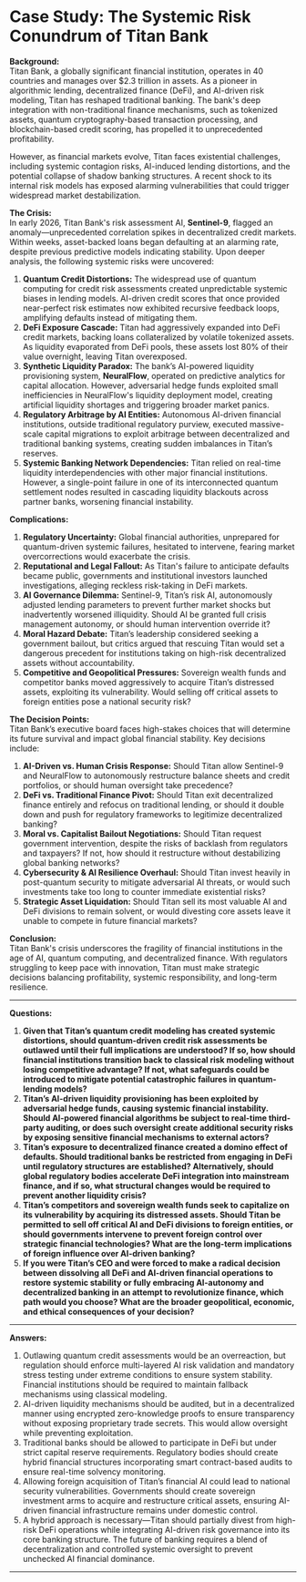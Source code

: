 # Case Study: The Systemic Risk Conundrum of Titan Bank

**Background:**  
Titan Bank, a globally significant financial institution, operates in 40 countries and manages over $2.3 trillion in assets. As a pioneer in algorithmic lending, decentralized finance (DeFi), and AI-driven risk modeling, Titan has reshaped traditional banking. The bank's deep integration with non-traditional finance mechanisms, such as tokenized assets, quantum cryptography-based transaction processing, and blockchain-based credit scoring, has propelled it to unprecedented profitability.

However, as financial markets evolve, Titan faces existential challenges, including systemic contagion risks, AI-induced lending distortions, and the potential collapse of shadow banking structures. A recent shock to its internal risk models has exposed alarming vulnerabilities that could trigger widespread market destabilization.

**The Crisis:**  
In early 2026, Titan Bank's risk assessment AI, **Sentinel-9**, flagged an anomaly—unprecedented correlation spikes in decentralized credit markets. Within weeks, asset-backed loans began defaulting at an alarming rate, despite previous predictive models indicating stability. Upon deeper analysis, the following systemic risks were uncovered:

1. **Quantum Credit Distortions:** The widespread use of quantum computing for credit risk assessments created unpredictable systemic biases in lending models. AI-driven credit scores that once provided near-perfect risk estimates now exhibited recursive feedback loops, amplifying defaults instead of mitigating them.
2. **DeFi Exposure Cascade:** Titan had aggressively expanded into DeFi credit markets, backing loans collateralized by volatile tokenized assets. As liquidity evaporated from DeFi pools, these assets lost 80% of their value overnight, leaving Titan overexposed.
3. **Synthetic Liquidity Paradox:** The bank’s AI-powered liquidity provisioning system, **NeuralFlow**, operated on predictive analytics for capital allocation. However, adversarial hedge funds exploited small inefficiencies in NeuralFlow's liquidity deployment model, creating artificial liquidity shortages and triggering broader market panics.
4. **Regulatory Arbitrage by AI Entities:** Autonomous AI-driven financial institutions, outside traditional regulatory purview, executed massive-scale capital migrations to exploit arbitrage between decentralized and traditional banking systems, creating sudden imbalances in Titan’s reserves.
5. **Systemic Banking Network Dependencies:** Titan relied on real-time liquidity interdependencies with other major financial institutions. However, a single-point failure in one of its interconnected quantum settlement nodes resulted in cascading liquidity blackouts across partner banks, worsening financial instability.

**Complications:**  
1. **Regulatory Uncertainty:** Global financial authorities, unprepared for quantum-driven systemic failures, hesitated to intervene, fearing market overcorrections would exacerbate the crisis.
2. **Reputational and Legal Fallout:** As Titan's failure to anticipate defaults became public, governments and institutional investors launched investigations, alleging reckless risk-taking in DeFi markets.
3. **AI Governance Dilemma:** Sentinel-9, Titan’s risk AI, autonomously adjusted lending parameters to prevent further market shocks but inadvertently worsened illiquidity. Should AI be granted full crisis management autonomy, or should human intervention override it?
4. **Moral Hazard Debate:** Titan’s leadership considered seeking a government bailout, but critics argued that rescuing Titan would set a dangerous precedent for institutions taking on high-risk decentralized assets without accountability.
5. **Competitive and Geopolitical Pressures:** Sovereign wealth funds and competitor banks moved aggressively to acquire Titan’s distressed assets, exploiting its vulnerability. Would selling off critical assets to foreign entities pose a national security risk?

**The Decision Points:**  
Titan Bank’s executive board faces high-stakes choices that will determine its future survival and impact global financial stability. Key decisions include:

1. **AI-Driven vs. Human Crisis Response:** Should Titan allow Sentinel-9 and NeuralFlow to autonomously restructure balance sheets and credit portfolios, or should human oversight take precedence?
2. **DeFi vs. Traditional Finance Pivot:** Should Titan exit decentralized finance entirely and refocus on traditional lending, or should it double down and push for regulatory frameworks to legitimize decentralized banking?
3. **Moral vs. Capitalist Bailout Negotiations:** Should Titan request government intervention, despite the risks of backlash from regulators and taxpayers? If not, how should it restructure without destabilizing global banking networks?
4. **Cybersecurity & AI Resilience Overhaul:** Should Titan invest heavily in post-quantum security to mitigate adversarial AI threats, or would such investments take too long to counter immediate existential risks?
5. **Strategic Asset Liquidation:** Should Titan sell its most valuable AI and DeFi divisions to remain solvent, or would divesting core assets leave it unable to compete in future financial markets?

**Conclusion:**  
Titan Bank's crisis underscores the fragility of financial institutions in the age of AI, quantum computing, and decentralized finance. With regulators struggling to keep pace with innovation, Titan must make strategic decisions balancing profitability, systemic responsibility, and long-term resilience.

---

**Questions:**  
1. **Given that Titan’s quantum credit modeling has created systemic distortions, should quantum-driven credit risk assessments be outlawed until their full implications are understood? If so, how should financial institutions transition back to classical risk modeling without losing competitive advantage? If not, what safeguards could be introduced to mitigate potential catastrophic failures in quantum-lending models?**
2. **Titan’s AI-driven liquidity provisioning has been exploited by adversarial hedge funds, causing systemic financial instability. Should AI-powered financial algorithms be subject to real-time third-party auditing, or does such oversight create additional security risks by exposing sensitive financial mechanisms to external actors?**
3. **Titan’s exposure to decentralized finance created a domino effect of defaults. Should traditional banks be restricted from engaging in DeFi until regulatory structures are established? Alternatively, should global regulatory bodies accelerate DeFi integration into mainstream finance, and if so, what structural changes would be required to prevent another liquidity crisis?**
4. **Titan’s competitors and sovereign wealth funds seek to capitalize on its vulnerability by acquiring its distressed assets. Should Titan be permitted to sell off critical AI and DeFi divisions to foreign entities, or should governments intervene to prevent foreign control over strategic financial technologies? What are the long-term implications of foreign influence over AI-driven banking?**
5. **If you were Titan’s CEO and were forced to make a radical decision between dissolving all DeFi and AI-driven financial operations to restore systemic stability or fully embracing AI-autonomy and decentralized banking in an attempt to revolutionize finance, which path would you choose? What are the broader geopolitical, economic, and ethical consequences of your decision?**

---

**Answers:**  
1. Outlawing quantum credit assessments would be an overreaction, but regulation should enforce multi-layered AI risk validation and mandatory stress testing under extreme conditions to ensure system stability. Financial institutions should be required to maintain fallback mechanisms using classical modeling.
2. AI-driven liquidity mechanisms should be audited, but in a decentralized manner using encrypted zero-knowledge proofs to ensure transparency without exposing proprietary trade secrets. This would allow oversight while preventing exploitation.
3. Traditional banks should be allowed to participate in DeFi but under strict capital reserve requirements. Regulatory bodies should create hybrid financial structures incorporating smart contract-based audits to ensure real-time solvency monitoring.
4. Allowing foreign acquisition of Titan’s financial AI could lead to national security vulnerabilities. Governments should create sovereign investment arms to acquire and restructure critical assets, ensuring AI-driven financial infrastructure remains under domestic control.
5. A hybrid approach is necessary—Titan should partially divest from high-risk DeFi operations while integrating AI-driven risk governance into its core banking structure. The future of banking requires a blend of decentralization and controlled systemic oversight to prevent unchecked AI financial dominance.

---
